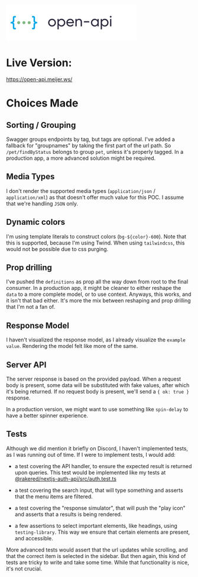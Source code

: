 ![alt text](public/logo-text.svg 'open-api logo')

# Live Version:

https://open-api.meijer.ws/

# Choices Made

## Sorting / Grouping

Swagger groups endpoints by tag, but tags are optional. I've added a fallback for "groupnames" by taking the first part of the url path. So `/pet/findByStatus` belongs to group `pet`, unless it's properly tagged. In a production app, a more advanced solution might be required.

## Media Types

I don't render the supported media types (`application/json` / `application/xml`) as that doesn't offer much value for this POC. I assume that we're handling `JSON` only.

## Dynamic colors

I'm using template literals to construct colors (`bg-${color}-600`). Note that this is supported, because I'm using Twind. When using `tailwindcss`, this would not be possible due to css purging.

## Prop drilling

I've pushed the `definitions` as prop all the way down from root to the final consumer. In a production app, it might be cleaner to either reshape the `data` to a more complete model, or to use context. Anyways, this works, and it isn't that bad either. It's more the mix between reshaping and prop drilling that I'm not a fan of.

## Response Model

I haven't visualized the response model, as I already visualize the `example value`. Rendering the model felt like more of the same.

## Server API

The server response is based on the provided payload. When a request body is present, some data will be substituted with fake values, after which it's being returned. If no request body is present, we'll send a `{ ok: true }` response.

In a production version, we might want to use something like `spin-delay` to have a better spinner experience.

## Tests

Although we did mention it briefly on Discord, I haven't implemented tests, as I was running out of time. If I were to implement tests, I would add:

- a test covering the API handler, to ensure the expected result is returned upon queries. This test would be implemented like my tests at [@rakered/nextjs-auth-api/src/auth.test.ts](https://github.com/rakered/rakered/blob/main/packages/nextjs-auth-api/src/auth.test.ts)

- a test covering the search input, that will type something and asserts that the menu items are filtered.

- a test covering the "response simulator", that will push the "play icon" and asserts that a results is being rendered.

- a few assertions to select important elements, like headings, using `testing-library`. This way we ensure that certain elements are present, and accessible.

More advanced tests would assert that the url updates while scrolling, and that the correct item is selected in the sidebar. But then again, this kind of tests are tricky to write and take some time. While that functionality is nice, it's not crucial.
